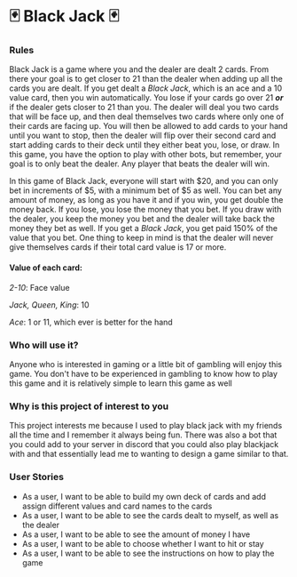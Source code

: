 # 🃏 Black Jack 🃏

### Rules
Black Jack is a game where you and the dealer are dealt 2 cards. From there 
your goal is to get closer to 21 than the dealer when adding up all 
the cards you are dealt. If you get dealt a *Black Jack*, which is an ace and a 10 value card,
then you win automatically. You lose if your cards go over 21 ***or*** if the dealer
gets closer to 21 than you. The dealer will deal you two cards that will be face
up, and then deal themselves two cards where only one of their cards are facing up.
You will then be allowed to add cards to your hand until you want to stop, then the dealer
will flip over their second card and start adding cards to their deck until they either 
beat you, lose, or draw. In this game, you have the option to play with other bots, 
but remember, your goal is to only beat the dealer. Any player that beats the dealer 
will win.

In this game of Black Jack, everyone will start with $20, and you can only bet in increments
of $5, with a minimum bet of $5 as well. You can bet any amount of money, as long as you have 
it and if you win, you get double the money back. If you lose, you lose the money that you bet. 
If you draw with the dealer, you keep the money you bet and the dealer will take back the money 
they bet as well. If you get a *Black Jack*, you get paid 150% of the value that you bet. One 
thing to keep in mind is that the dealer will never give themselves cards if their total card 
value is 17 or more. 

#### Value of each card:
*2-10*: Face value

*Jack, Queen, King*: 10

*Ace*: 1 or 11, which ever is better for the hand

### Who will use it?
Anyone who is interested in gaming or a little bit of gambling will enjoy this 
game. You don't have to be experienced in gambling to know how to play this game
and it is relatively simple to learn this game as well

### Why is this project of interest to you
This project interests me because I used to play black jack with my friends all
the time and I remember it always being fun. There was also a bot that you could 
add to your server in discord that you could also play blackjack with and that
essentially lead me to wanting to design a game similar to that. 

### User Stories
- As a user, I want to be able to build my own deck of cards and add assign different values and card names to the cards
- As a user, I want to be able to see the cards dealt to myself, as well as the dealer
- As a user, I want to be able to see the amount of money I have 
- As a user, I want to be able to choose whether I want to hit or stay
- As a user, I want to be able to see the instructions on how to play the game
